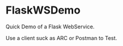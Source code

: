 FlaskWSDemo
===========

Quick Demo of a Flask WebService.

Use a client suck as ARC or Postman to Test.
